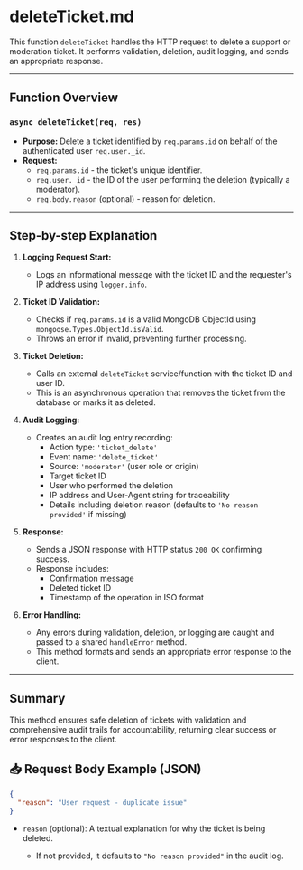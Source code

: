 # deleteTicket.md

This function `deleteTicket` handles the HTTP request to delete a support or moderation ticket. It performs validation, deletion, audit logging, and sends an appropriate response.

---

## Function Overview

### `async deleteTicket(req, res)`

- **Purpose:** Delete a ticket identified by `req.params.id` on behalf of the authenticated user `req.user._id`.
- **Request:** 
  - `req.params.id` - the ticket's unique identifier.
  - `req.user._id` - the ID of the user performing the deletion (typically a moderator).
  - `req.body.reason` (optional) - reason for deletion.

---

## Step-by-step Explanation

1. **Logging Request Start:**
   - Logs an informational message with the ticket ID and the requester's IP address using `logger.info`.

2. **Ticket ID Validation:**
   - Checks if `req.params.id` is a valid MongoDB ObjectId using `mongoose.Types.ObjectId.isValid`.
   - Throws an error if invalid, preventing further processing.

3. **Ticket Deletion:**
   - Calls an external `deleteTicket` service/function with the ticket ID and user ID.
   - This is an asynchronous operation that removes the ticket from the database or marks it as deleted.

4. **Audit Logging:**
   - Creates an audit log entry recording:
     - Action type: `'ticket_delete'`
     - Event name: `'delete_ticket'`
     - Source: `'moderator'` (user role or origin)
     - Target ticket ID
     - User who performed the deletion
     - IP address and User-Agent string for traceability
     - Details including deletion reason (defaults to `'No reason provided'` if missing)

5. **Response:**
   - Sends a JSON response with HTTP status `200 OK` confirming success.
   - Response includes:
     - Confirmation message
     - Deleted ticket ID
     - Timestamp of the operation in ISO format

6. **Error Handling:**
   - Any errors during validation, deletion, or logging are caught and passed to a shared `handleError` method.
   - This method formats and sends an appropriate error response to the client.

---

## Summary

This method ensures safe deletion of tickets with validation and comprehensive audit trails for accountability, returning clear success or error responses to the client.


## 📥 Request Body Example (JSON)

```json
{
  "reason": "User request - duplicate issue"
}
````

* `reason` (optional): A textual explanation for why the ticket is being deleted.

  * If not provided, it defaults to `"No reason provided"` in the audit log.
